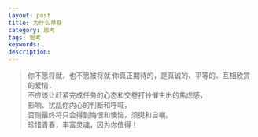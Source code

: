 ```yaml
---
layout: post
title: 为什么单身
category: 思考
tags: 思考
keywords: 
description: 
---
```


>
>你不愿将就，也不愿被将就
你真正期待的，是真诚的、平等的、互相欣赏的爱情，  
不应该让赶紧完成任务的心态和交卷打铃催生出的焦虑感，  
影响、扰乱你内心的判断和呼喊，  
否则最终将只会得到悔恨和懊恼，须臾和自嘲。      
珍惜青春，丰富灵魂，因为你值得！





